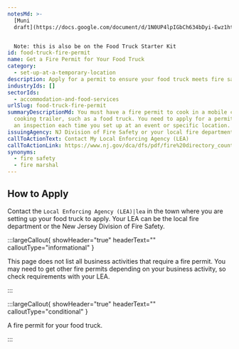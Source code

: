 ```yaml
---
notesMd: >-
  [Muni
  draft](https://docs.google.com/document/d/1N0UP4lpIGbCh634bDyi-Ewz1htbaAawT3y16H_XXaX4/edit?usp=sharing)


  Note: this is also be on the Food Truck Starter Kit
id: food-truck-fire-permit
name: Get a Fire Permit for Your Food Truck
category:
  - set-up-at-a-temporary-location
description: Apply for a permit to ensure your food truck meets fire safety regulations.
industryIds: []
sectorIds:
  - accommodation-and-food-services
urlSlug: food-truck-fire-permit
summaryDescriptionMd: You must have a fire permit to cook in a mobile canteen or
  cooking trailer, such as a food truck. You need to apply for a permit and pass
  an inspection each time you set up at an event or specific location.
issuingAgency: NJ Division of Fire Safety or your local fire department
callToActionText: Contact My Local Enforcing Agency (LEA)
callToActionLink: https://www.nj.gov/dca/dfs/pdf/fire%20directory_county%20summary/fire_code_enforcement_director.pdf
synonyms:
  - fire safety
  - fire marshal
---
```


## How to Apply

Contact the `Local Enforcing Agency (LEA)|lea` in the town where you are setting up your food truck to apply. Your LEA can be the local fire department or the New Jersey Division of Fire Safety.

:::largeCallout{ showHeader="true" headerText="" calloutType="informational" }

This page does not list all business activities that require a fire permit. You may need to get other fire permits depending on your business activity, so check requirements with your LEA.

:::

:::largeCallout{ showHeader="true" headerText="" calloutType="conditional" }

A fire permit for your food truck.

:::
